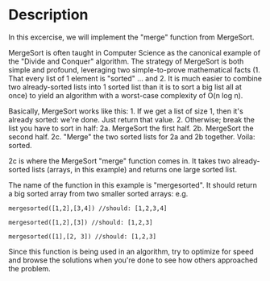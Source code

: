 # Description

In this excercise, we will implement the "merge" function from MergeSort.

MergeSort is often taught in Computer Science as the canonical example of the "Divide and Conquer" algorithm. The strategy of MergeSort is both simple and profound, leveraging two simple-to-prove mathematical facts (1. That every list of 1 element is "sorted" ... and 2. It is much easier to combine two already-sorted lists into 1 sorted list than it is to sort a big list all at once) to yield an algorithm with a worst-case complexity of O(n log n).

Basically, MergeSort works like this: 1. If we get a list of size 1, then it's already sorted: we're done. Just return that value. 2. Otherwise; break the list you have to sort in half: 2a. MergeSort the first half. 2b. MergeSort the second half. 2c. "Merge" the two sorted lists for 2a and 2b together. Voila: sorted.

2c is where the MergeSort "merge" function comes in. It takes two already-sorted lists (arrays, in this example) and returns one large sorted list.

The name of the function in this example is "mergesorted". It should return a big sorted array from two smaller sorted arrays: e.g.
```
mergesorted([1,2],[3,4]) //should: [1,2,3,4]

mergesorted([1,2],[3]) //should: [1,2,3]

mergesorted([1],[2, 3]) //should: [1,2,3]
```
Since this function is being used in an algorithm, try to optimize for speed and browse the solutions when you're done to see how others approached the problem.
